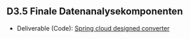 ## D3.5 Finale Datenanalysekomponenten

- Deliverable (Code): [Spring cloud designed converter](https://github.com/projekt-opal/converter)

